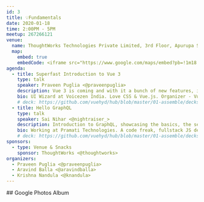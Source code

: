 ```yaml
---
id: 3
title: 💡Fundamentals
date: 2020-01-18
time: 2:00PM - 5PM
meetup: 267266121
venue:
  name: ThoughtWorks Technologies Private Limited, 3rd Floor, Apurupa Silpi Beside H.P. Petrol Bunk (KFC Building) Indira Nagar, Gachibowli, Hyderabad
  map:
    embed: true
    embedCode: <iframe src="https://www.google.com/maps/embed?pb=!1m18!1m12!1m3!1d3806.351019721236!2d78.35510701493337!3d17.442905505792577!2m3!1f0!2f0!3f0!3m2!1i1024!2i768!4f13.1!3m3!1m2!1s0x3bcb9395ed638f61%3A0x49acd498fc2f1237!2sThoughtWorks%20Technologies%20Private%20Limited!5e0!3m2!1sen!2sin!4v1578588377859!5m2!1sen!2sin" width="100%" height="450" frameborder="0" style="border:0;" allowfullscreen=""></iframe>
agenda:
  - title: Superfast Introduction to Vue 3
    type: talk
    speaker: Praveen Puglia <@praveenpuglia>
    description: Vue 3 is coming and with it a bunch of new features, improvements and superpowers that Vue 2 lacked. In this talk, I am going to walk through the most notable ones with a bunch of examples.
    bio: UI Wizard at Voicezen India. Love CSS & Vue.js. Organizer - Vue Hyderabad.
    # deck: https://github.com/vuehyd/hub/blob/master/01-assemble/decks/assemble-talk-1.pdf
  - title: Hello GraphQL
    type: talk
    speaker: Sai Nihar <@nightraiser_>
    description: Introduction to GraphQL, showcasing the basics, the setup, paradigm and use cases.
    bio: Working at Pramati Technologies. A code freak, fullstack JS developer, tech enthusiast.
    # deck: https://github.com/vuehyd/hub/blob/master/01-assemble/decks/assemble-talk-1.pdf
sponsors:
  - type: Venue & Snacks 
    sponsor: ThoughtWorks <@thoughtworks>
organizers:
  - Praveen Puglia <@praveenpuglia>
  - Aravind Balla <@aravindballa>
  - Krishna Nandula <@knandula>
---
```


<EventPage />
## Google Photos Album 
<!-- [https://photos.app.goo.gl/BU6QXzECrQBTG2dB9](https://photos.app.goo.gl/BU6QXzECrQBTG2dB9) -->
